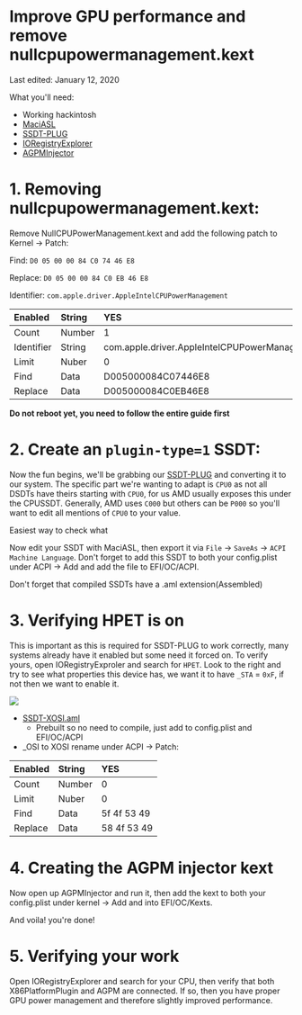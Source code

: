 # Improve GPU performance and remove nullcpupowermanagement.kext
Last edited: January 12, 2020

What you'll need:

* Working hackintosh
* [MaciASL](https://github.com/acidanthera/MaciASL/releases)
* [SSDT-PLUG](https://github.com/acidanthera/OpenCorePkg/blob/master/Docs/AcpiSamples/SSDT-PLUG.dsl)
* [IORegistryExplorer](https://github.com/toleda/audio_ALCInjection/blob/master/IORegistryExplorer_v2.1.zip)
* [AGPMInjector](https://github.com/Pavo-IM/AGPMInjector/releases)


# 1. Removing nullcpupowermanagement.kext: 


Remove NullCPUPowerManagement.kext and add the following patch to Kernel -> Patch:

Find: `D0 05 00 00 84 C0 74 46 E8`

Replace: `D0 05 00 00 84 C0 EB 46 E8`

Identifier: `com.apple.driver.AppleIntelCPUPowerManagement`

| Enabled | String | YES |
| :--- | :--- | :--- |
| Count | Number | 1 |
| Identifier | String | com.apple.driver.AppleIntelCPUPowerManagement |
| Limit | Nuber | 0 |
| Find | Data | D005000084C07446E8 |
| Replace | Data | D005000084C0EB46E8 |

**Do not reboot yet, you need to follow the entire guide first**
# 2. Create an `plugin-type=1` SSDT:

Now the fun begins, we'll be grabbing our [SSDT-PLUG](https://github.com/acidanthera/OpenCorePkg/blob/master/Docs/AcpiSamples/SSDT-PLUG.dsl) and converting it to our system. The specific part we're wanting to adapt is `CPU0` as not all DSDTs have theirs starting with `CPU0`, for us AMD usually exposes this under the CPUSSDT. Generally, AMD uses `C000` but others can be `P000` so you'll want to edit all mentions of `CPU0` to your value.

Easiest way to check what 

Now edit your SSDT with MaciASL, then export it via `File` -> `SaveAs` -> `ACPI Machine Language`. Don't forget to add this SSDT to both your config.plist under ACPI -> Add and add the file to EFI/OC/ACPI.

Don't forget that compiled SSDTs have a .aml extension(Assembled)

# 3. Verifying HPET is on

This is important as this is required for SSDT-PLUG to work correctly, many systems already have it enabled but some need it forced on. To verify yours, open IORegistryExproler and search for `HPET`. Look to the right and try to see what properties this device has, we want it to have `_STA` = `0xF`, if not then we want to enable it.

![](https://i.imgur.com/oN05nO1.png)


* [SSDT-XOSI.aml](https://github.com/khronokernel/Opencore-Vanilla-Desktop-Guide/blob/master/extra-files/SSDT-XOSI.aml)
   * Prebuilt so no need to compile, just add to config.plist and EFI/OC/ACPI
* _OSI to XOSI rename under ACPI -> Patch:

| Enabled | String | YES |
| :--- | :--- | :--- |
| Count | Number | 0 |
| Limit | Nuber | 0 |
| Find | Data | 5f 4f 53 49 |
| Replace | Data | 58 4f 53 49 |


# 4. Creating the AGPM injector kext

Now open up AGPMInjector and run it, then add the kext to both your config.plist under kernel -> Add and into EFI/OC/Kexts.

And voila! you're done!

# 5. Verifying your work

Open IORegistryExplorer and search for your CPU, then verify that both X86PlatformPlugin and AGPM are connected. If so, then you have proper GPU power management and therefore slightly improved performance.



